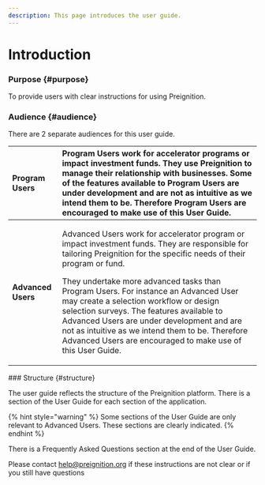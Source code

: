 ```yaml
---
description: This page introduces the user guide.
---
```


# Introduction

### Purpose {#purpose}

To provide users with clear instructions for using Preignition. 

### Audience {#audience}

There are 2 separate audiences for this user guide.

<table>
  <thead>
    <tr>
      <th style="text-align:left"><b>Program Users</b>
      </th>
      <th style="text-align:left">Program Users work for accelerator programs or impact investment funds.
        They use Preignition to manage their relationship with businesses. Some
        of the features available to Program Users are under development and are
        not as intuitive as we intend them to be. Therefore Program Users are encouraged
        to make use of this User Guide.</th>
    </tr>
  </thead>
  <tbody>
    <tr>
      <td style="text-align:left"><b>Advanced Users</b>
      </td>
      <td style="text-align:left">
        <p>Advanced Users work for accelerator program or impact investment funds.
          They are responsible for tailoring Preignition for the specific needs of
          their program or fund.</p>
        <p>They undertake more advanced tasks than Program Users. For instance an
          Advanced User may create a selection workflow or design selection surveys.
          The features available to Advanced Users are under development and are
          not as intuitive as we intend them to be. Therefore Advanced Users are
          encouraged to make use of this User Guide.</p>
      </td>
    </tr>
  </tbody>
</table>### Structure {#structure}

The user guide reflects the structure of the Preignition platform.  There is a section of the User Guide for each section of the application.  

{% hint style="warning" %}
Some sections of the User Guide are only relevant to Advanced Users.  These sections are clearly indicated.
{% endhint %}

There is a Frequently Asked Questions section at the end of the User Guide.

Please contact help@preignition.org if these instructions are not clear or if you still have questions

